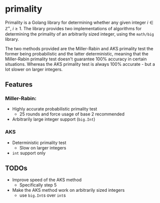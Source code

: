 # primality

Primality is a Golang library for determining whether any given integer $i\in
\mathbb{Z}^+,~i\ge1$. The library provides two implementations of algorithms for
determining the primality of an arbitrarily sized integer, using the `math/big`
library.

The two methods provided are the Miller-Rabin and AKS primality test the former
being probabilistic and the latter deterministic, meaning that the Miller-Rabin
primality test doesn't guarantee 100% accuracy in certain situations. Whereas
the AKS primality test is always 100% accurate - but a lot slower on larger
integers.

## Features

### Miller-Rabin:
- Highly accurate probabilistic primality test
  - 25 rounds and force usage of base 2 recommended
- Arbitrarily large integer support (`big.Int`)

### AKS
- Deterministic primality test
  - Slow on larger integers
- `int` support only

## TODOs

- Improve speed of the AKS method
  - Specifically step 5
- Make the AKS method work on arbitrarily sized integers
  - use `big.Int`s over `int`s
